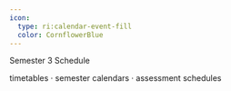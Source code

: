 ```yaml
---
icon: 
  type: ri:calendar-event-fill 
  color: CornflowerBlue
---
```


Semester 3 Schedule

timetables · semester calendars · assessment schedules